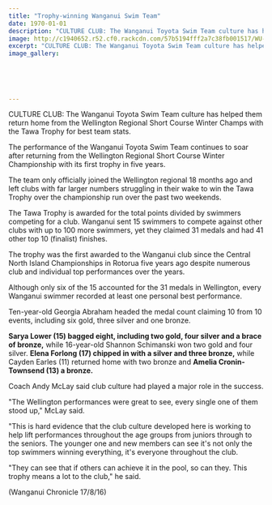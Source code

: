 ```yaml
---
title: "Trophy-winning Wanganui Swim Team"
date: 1970-01-01
description: "CULTURE CLUB: The Wanganui Toyota Swim Team culture has helped them return home from the Wellington Regional Short Course Winter Champs with the Tawa Trophy for best team stats..."
image: http://c1940652.r52.cf0.rackcdn.com/57b5194fff2a7c38fb001517/WU-swim-team-at-WN-Reg-short-course-winter-champs-Aug-2016.jpg
excerpt: "CULTURE CLUB: The Wanganui Toyota Swim Team culture has helped them return home from the Wellington Regional Short Course Winter Champs with the Tawa Trophy for best team stats."
image_gallery:
    
    
    
    
    
---
```


<p><span>CULTURE CLUB: The Wanganui Toyota Swim Team culture has helped them return home from the Wellington Regional Short Course Winter Champs with the Tawa Trophy for best team stats.&nbsp;</span></p>
<p>The performance of the Wanganui Toyota Swim Team continues to soar after returning from the Wellington Regional Short Course Winter Championship with its first trophy in five years.</p>
<p>The team only officially joined the Wellington regional 18 months ago and left clubs with far larger numbers struggling in their wake to win the Tawa Trophy over the championship run over the past two weekends.</p>
<p>The Tawa Trophy is awarded for the total points divided by swimmers competing for a club. Wanganui sent 15 swimmers to compete against other clubs with up to 100 more swimmers, yet they claimed 31 medals and had 41 other top 10 (finalist) finishes.</p>
<p>The trophy was the first awarded to the Wanganui club since the Central North Island Championships in Rotorua five years ago despite numerous club and individual top performances over the years.</p>
<p>Although only six of the 15 accounted for the 31 medals in Wellington, every Wanganui swimmer recorded at least one personal best performance.</p>
<p>Ten-year-old Georgia Abraham headed the medal count claiming 10 from 10 events, including six gold, three silver and one bronze.</p>
<p><strong>Sarya Lower (15) bagged eight, including two gold, four silver and a brace of bronze,</strong> while 16-year-old Shannon Schimanski won two gold and four silver. <strong>Elena Forlong (17) chipped in with a silver and three bronze,</strong> while Cayden Earles (11) returned home with two bronze and <strong>Amelia Cronin-Townsend (13) a bronze.</strong></p>
<p>Coach Andy McLay said club culture had played a major role in the success.</p>
<p>"The Wellington performances were great to see, every single one of them stood up," McLay said.</p>
<p>"This is hard evidence that the club culture developed here is working to help lift performances throughout the age groups from juniors through to the seniors. The younger one and new members can see it's not only the top swimmers winning everything, it's everyone throughout the club.</p>
<p>"They can see that if others can achieve it in the pool, so can they. This trophy means a lot to the club," he said.</p>
<p><span>(Wanganui Chronicle 17/8/16)</span></p>

